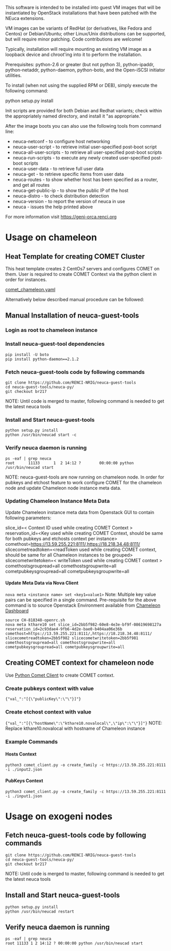 This software is intended to be installed into guest VM images that will be
instantiated by OpenStack installations that have been patched with the NEuca extensions.

VM images can be variants of RedHat (or derivatives, like Fedora and Centos) or Debian/Ubuntu;
other Linux/Unix distributions can be supported, but will require minor patching.
Code contributions are welcome!

Typically, installation will require mounting an existing VM image as a loopback device and
chroot'ing into it to perform the installation.

Prerequisites: python-2.6 or greater (but not python 3), python-ipaddr, python-netaddr,
               python-daemon, python-boto, and the Open-iSCSI initiator utilities.

To install (when not using the supplied RPM or DEB), simply execute the following command:

python setup.py install

Init scripts are provided for both Debian and Redhat variants;
check within the appropriately named directory, and install it "as appropriate."

After the image boots you can also use the following tools from command line:
 * neuca-netconf - to configure host networking
 * neuca-user-script - to retrieve initial user-specified post-boot script
 * neuca-all-user-scripts - to retrieve all user-specified post-boot scripts
 * neuca-run-scripts - to execute any newly created user-specified post-boot scripts
 * neuca-user-data - to retrieve full user data
 * neuca-get - to retrieve specific items from user data
 * neuca-routes - to show whether host has been specified as a router, and get all routes
 * neuca-get-public-ip - to show the public IP of the host
 * neuca-distro - to check distribution detection
 * neuca-version - to report the version of neuca in use
 * neuca - issues the help printed above

For more information visit https://geni-orca.renci.org


# Usage on chameleon
## Heat Template for creating COMET Cluster
This heat template creates 2 CentOs7 servers and configures COMET on them. User is required to create COMET Context via the python client in order for instances.

[comet_chameleon.yaml](https://github.com/RENCI-NRIG/neuca-guest-tools/blob/br217/comet_chameleon.yaml)

Alternatively below described manual procedure can be followed:
## Manual Installation of neuca-guest-tools
### Login as root to chameleon instance
### Install neuca-guest-tool dependencies
```
pip install -U boto
pip install python-daemon==2.1.2
```
### Fetch neuca-guest-tools code by following commands
```
git clone https://github.com/RENCI-NRIG/neuca-guest-tools
cd neuca-guest-tools/neuca-py/
git checkout br217
```
NOTE: Until code is merged to master, following command is needed to get the latest neuca tools

### Install and Start neuca-guest-tools
```
python setup.py install
python /usr/bin/neucad start -c
```
### Verify neuca daemon is running
```
ps -eaf | grep neuca
root      11133      1  2 14:12 ?        00:00:00 python /usr/bin/neucad start
```

NOTE: neuca-guest-tools are now running on chameleon node. In order for pubkeys and etchost feature to work configure COMET for the chameleon node and update Chameleon node instance meta data.

### Updating Chameleon Instance Meta Data
Update Chameleon instance meta data from Openstack GUI to contain following parameters:

slice_id=< Context ID used while creating COMET Context >
reservation_id=<Key used while creating COMET Context, should be same for both pubkeys and etchosts context per instance>
comethost=https://13.59.255.221:8111/,https://18.218.34.48:8111/
slicecometreadtoken=<readToken used while creating COMET context, should be same for all Chameleon instances to be grouped>
slicecometwritetoken=< writeToken used while creating COMET context >
comethostsgroupread=all
comethostsgroupwrite=all
cometpubkeysgroupread=all
cometpubkeysgroupwrite=all

#### Update Meta Data via Nova Client
`nova meta <instance name> set <key1=value1>`
Note: Multiple key value pairs can be specified in a single command.
Pre-requisite for the above command is to source Openstack Environment available from [Chameleon Dashboard](https://chi.tacc.chameleoncloud.org/dashboard/project/api_access/openrc/)
```
source CH-818348-openrc.sh
nova meta kthare10 set slice_id=2bb5f982-60e8-4e3e-bf9f-08619698127a reservation_id=2c93dae4-9fb6-4d2e-bae0-b404aa06e36b comethost=https://13.59.255.221:8111/,https://18.218.34.48:8111/ slicecometreadtoken=2bb5f982 slicecometwritetoken=2bb5f981 comethostsgroupread=all comethostsgroupwrite=all cometpubkeysgroupread=all cometpubkeysgroupwrite=all
```

## Creating COMET context for chameleon node
Use [Python Comet Client](https://github.com/RENCI-NRIG/COMET-Client/tree/master/python-client ) to create COMET context.
### Create pubkeys context with value
`{"val_":"[{\"publicKey\":\"\"}]"}`

### Create etchost context with value
`{"val_":"[{\"hostName\":\"kthare10.novalocal\",\"ip\":\"\"}]"}`
NOTE: Replace kthare10.novalocal with hostname of Chameleon instance

### Example Commands
#### Hosts Context
`python3 comet_client.py -o create_family -c https://13.59.255.221:8111 -i ./input2.json`

#### PubKeys Context
`python3 comet_client.py -o create_family -c https://13.59.255.221:8111 -i ./input1.json`

# Usage on exogeni nodes
## Fetch neuca-guest-tools code by following commands
```
git clone https://github.com/RENCI-NRIG/neuca-guest-tools
cd neuca-guest-tools/neuca-py/
git checkout br217
```
NOTE: Until code is merged to master, following command is needed to get the latest neuca tools

## Install and Start neuca-guest-tools
```
python setup.py install
python /usr/bin/neucad restart
```

## Verify neuca daemon is running
```
ps -eaf | grep neuca
root 11133 1 2 14:12 ? 00:00:00 python /usr/bin/neucad start
```

